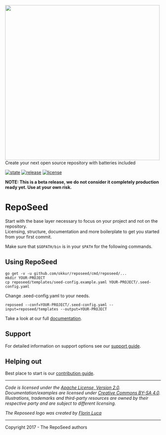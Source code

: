 <img src='https://github.com/okkur/reposeed/blob/master/media/logo.svg' width='500'/>
Create your next open source repository with batteries included

 [![state](https://img.shields.io/badge/state-beta-blue.svg)]() [![release](https://img.shields.io/github/release/okkur/reposeed.svg)](https://github.com/okkur/reposeed/releases) [![license](https://img.shields.io/github/license/okkur/reposeed.svg)](LICENSE)

**NOTE: This is a beta release, we do not consider it completely production ready yet. Use at your own risk.**

# RepoSeed
Start with the base layer necessary to focus on your project and not on the repository.  
Licensing, structure, documentation and more boilerplate to get you started from your first commit.

Make sure that `$GOPATH/bin` is in your `$PATH` for the following commands.

## Using RepoSeed
```
go get -v -u github.com/okkur/reposeed/cmd/reposeed/...
mkdir YOUR-PROJECT
cp reposeed/templates/seed-config.example.yaml YOUR-PROJECT/.seed-config.yaml
```  
Change .seed-config.yaml to your needs.
```
reposeed --conf=YOUR-PROJECT/.seed-config.yaml --input=reposeed/templates --output=YOUR-PROJECT
```
Take a look at our full [documentation](/docs).

## Support
For detailed information on support options see our [support guide](/SUPPORT.md).

## Helping out
Best place to start is our [contribution guide](/CONTRIBUTING.md).

----

*Code is licensed under the [Apache License, Version 2.0](/LICENSE).*  
*Documentation/examples are licensed under [Creative Commons BY-SA 4.0](/docs/LICENSE).*  
*Illustrations, trademarks and third-party resources are owned by their respective party and are subject to different licensing.*

*The Reposeed logo was created by [Florin Luca](https://99designs.com/profiles/florinluca)*

---

Copyright 2017 - The RepoSeed authors
